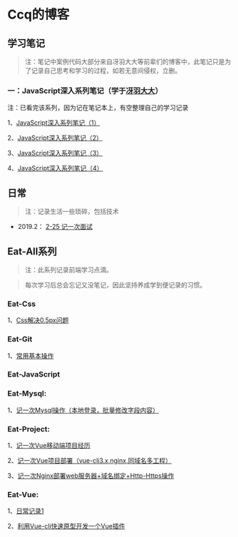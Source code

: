 # Ccq的博客

## 学习笔记

>注：笔记中案例代码大部分来自冴羽大大等前辈们的博客中，此笔记只是为了记录自己思考和学习的过程，如若无意间侵权，立删。

### 一：JavaScript深入系列笔记（学于[冴羽大大](https://github.com/mqyqingfeng/Blog)）

注：已看完该系列，因为记在笔记本上，有空整理自己的学习记录

1、[JavaScript深入系列笔记（1）](https://github.com/chongqiangchen/Blog/blob/master/Notes/JavaScript%E6%B7%B1%E5%85%A5%E7%B3%BB%E5%88%97%E7%AC%94%E8%AE%B0/JavaScript%E6%B7%B1%E5%85%A5%E7%B3%BB%E5%88%97%E7%AC%94%E8%AE%B0%EF%BC%881%EF%BC%89.md)

2、[JavaScript深入系列笔记（2）](https://github.com/chongqiangchen/Blog/Notes/JavaScript深入系列笔记/JavaScript深入系列笔记（2）.md)

3、[JavaScript深入系列笔记（3）](https://github.com/chongqiangchen/Blog/Notes/JavaScript深入系列笔记/JavaScript深入系列笔记（3）.md)

4、[JavaScript深入系列笔记（4）](https://github.com/chongqiangchen/Blog/Notes/JavaScript深入系列笔记/JavaScript深入系列笔记（4）.md)

## 日常

> 注：记录生活一些琐碎，包括技术

* 2019.2：
  [2-25 记一次面试]()

## Eat-All系列

> 注：此系列记录前端学习点滴。

> 每次学习后总会忘记又没笔记，因此坚持养成学到便记录的习惯。

### Eat-Css
  1、[Css解决0.5px问题](https://github.com/chongqiangchen/Blog/blob/master/Eat-All/Eat-Css/Css%E8%A7%A3%E5%86%B30.5px%E9%97%AE%E9%A2%98.md)

### Eat-Git
  1、[常用基本操作](https://github.com/chongqiangchen/Blog/blob/master/Eat-All/Eat-Git/%E5%B8%B8%E7%94%A8%E5%9F%BA%E6%9C%AC%E6%93%8D%E4%BD%9C.md)

### Eat-JavaScript


### Eat-Mysql:
  1、[记一次Mysql操作（本地登录，批量修改字段内容）](https://github.com/chongqiangchen/Blog/blob/master/Eat-All/Eat-Mysql/%E8%AE%B0%E4%B8%80%E6%AC%A1Mysql%E6%93%8D%E4%BD%9C%EF%BC%88%E6%9C%AC%E5%9C%B0%E7%99%BB%E5%BD%95%EF%BC%8C%E6%89%B9%E9%87%8F%E4%BF%AE%E6%94%B9%E5%AD%97%E6%AE%B5%E5%86%85%E5%AE%B9%EF%BC%89.md)

### Eat-Project:
  1、[记一次Vue移动端项目经历](https://github.com/chongqiangchen/Blog/blob/master/Eat-All/Eat-Project/%E8%AE%B0%E4%B8%80%E6%AC%A1Vue%E7%A7%BB%E5%8A%A8%E7%AB%AF%E9%A1%B9%E7%9B%AE%E7%BB%8F%E5%8E%86.md)

  2、[记一次Vue项目部署（vue-cli3.x,nginx,同域名多工程）](https://github.com/chongqiangchen/Blog/blob/master/Eat-All/Eat-Project/%E8%AE%B0%E4%B8%80%E6%AC%A1Vue%E9%A1%B9%E7%9B%AE%E9%83%A8%E7%BD%B2%EF%BC%88vue-cli3.x%2Cnginx%2C%E5%90%8C%E5%9F%9F%E5%90%8D%E5%A4%9A%E5%B7%A5%E7%A8%8B%EF%BC%89.md)

  3、[记一次Nginx部署web服务器+域名绑定+Http-Https操作](https://github.com/chongqiangchen/Blog/blob/master/Eat-All/Eat-Project/%E8%AE%B0%E4%B8%80%E6%AC%A1Nginx%E9%83%A8%E7%BD%B2web%E6%9C%8D%E5%8A%A1%E5%99%A8%2B%E5%9F%9F%E5%90%8D%E7%BB%91%E5%AE%9A%2BHttp-Https%E6%93%8D%E4%BD%9C.md)

### Eat-Vue:
  1、[日常记录1](https://github.com/chongqiangchen/Blog/blob/master/Eat-All/Eat-Vue/%E6%97%A5%E5%B8%B8%E8%AE%B0%E5%BD%951.md)

  2、[利用Vue-cli快速原型开发一个Vue插件](https://github.com/chongqiangchen/Blog/blob/master/Eat-All/Eat-Vue/%E5%88%A9%E7%94%A8Vue-cli%E5%BF%AB%E9%80%9F%E5%8E%9F%E5%9E%8B%E5%BC%80%E5%8F%91%E4%B8%80%E4%B8%AAVue%E6%8F%92%E4%BB%B6.md)
  

